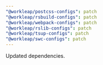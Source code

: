 ```yaml
---
"@workleap/postcss-configs": patch
"@workleap/rsbuild-configs": patch
"@workleap/webpack-configs": patch
"@workleap/rslib-configs": patch
"@workleap/tsup-configs": patch
"@workleap/swc-configs": patch
---
```


Updated dependencies.
